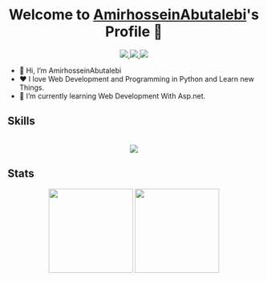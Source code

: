<p align="center">
  <h1 align="center">Welcome to <a href="https://github.com/AmirhosseinAbutalebi">AmirhosseinAbutalebi</a>'s Profile 👋</h1>
</p>
<p align="center">
  <a href="mailto:abutalebiamir78@gmail.com" >
    <img src="https://skillicons.dev/icons?i=gmail" />
  </a>
  <a href="https://www.linkedin.com/in/amirhossein-abutalebi-bb5237236/">
    <img src="https://skillicons.dev/icons?i=linkedin" />
  </a>
  <a href="https://www.instagram.com/amirhosein_abt/">
    <img src="https://skillicons.dev/icons?i=instagram" />
  </a> 
</p> 

<ul>
  <li>👋 Hi, I’m AmirhosseinAbutalebi</li>
  <li>❤️ I love Web Development and Programming in Python and Learn new Things.</li>
  <li>🌱 I’m currently learning Web Development With Asp.net.</li>
</ul>

<h2>
  Skills
</h2>

<p align="center">
  <br>
    <a href="https://skillicons.dev/">
        <img src="https://skillicons.dev/icons?i=py,vue,dotnet,mongodb,linux,docker,vim,git&perline=4" />
    </a>
</p>

<h2>
  Stats
</h2>

<p align="center">
    <img src="https://github-readme-stats.vercel.app/api?username=AmirhosseinAbutalebi&show_icons=true&theme=monokai" style="max-width:50%;height:12em;">
    <img src="https://github-readme-stats.vercel.app/api/top-langs/?username=AmirhosseinAbutalebi&layout=compact&theme=monokai" style="max-width:50%;height:12em;">
<p>

<!--
**AmirhosseinAbutalebi/AmirhosseinAbutalebi** is a ✨ _special_ ✨ repository because its `README.md` (this file) appears on your GitHub profile.

Here are some ideas to get you started:

- 🔭 I’m currently working on ...
- 🌱 I’m currently learning ...
- 👯 I’m looking to collaborate on ...
- 🤔 I’m looking for help with ...
- 💬 Ask me about ...
- 📫 How to reach me: ...
- 😄 Pronouns: ...
- ⚡ Fun fact: ...
-->
